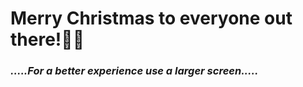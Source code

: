 # Merry Christmas to everyone out there!🎅🎅

### *.....For a better experience use a larger screen.....*
